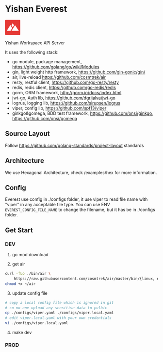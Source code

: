 # Yishan Everest

<img src="./assets/logo.svg" alt="drawing" width="50"/>

Yishan Workspace API Server

It uses the following stack:
- go module, package management, https://github.com/golang/go/wiki/Modules
- gin, light weight http framework, https://github.com/gin-gonic/gin/
- air, live-reload https://github.com/cosmtrek/air
- resty, restful client, https://github.com/go-resty/resty
- redis, redis client, https://github.com/go-redis/redis
- gorm, ORM framework, http://gorm.io/docs/index.html
- jwt-go, Auth lib, https://github.com/dgrijalva/jwt-go
- logrus, logging lib, https://github.com/sirupsen/logrus
- viper, config lib, https://github.com/spf13/viper
- ginkgo&gomega, BDD test framework, https://github.com/onsi/ginkgo, https://github.com/onsi/gomega

## Source Layout

Follow https://github.com/golang-standards/project-layout standards

## Architecture

We use Hexagonal Architecture, check /examples/hex for more information.

## Config
Everest use config in ./configs folder, it use viper to read file name with "viper"
in any acceptable file type.
You can use ENV `EVEREST_CONFIG_FILE_NAME` to change the filename, but it has be in
./configs folder.

## Get Start

### DEV

1. go mod download

2. get air
```bash
curl -fLo ./bin/air \
    https://raw.githubusercontent.com/cosmtrek/air/master/bin/{linux, darwin, windows}/air
chmod +x ~/air
```

3. update config file
```bash
# copy a local config file which is ignored in git
# so no one upload any sensitive data to pulbic
cp ./configs/viper.yaml ./configs/viper.local.yaml
# edit viper.local.yaml with your own credentials
vi ./configs/viper.local.yaml
```
4. make dev


### PROD
